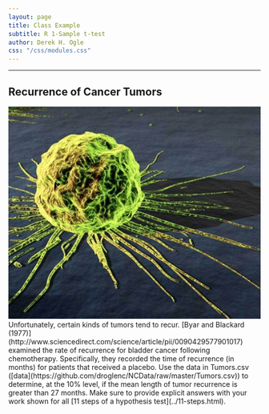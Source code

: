 ```yaml
---
layout: page
title: Class Example
subtitle: R 1-Sample t-test
author: Derek H. Ogle
css: "/css/modules.css"
---
```


----

## Recurrence of Cancer Tumors
<img src="zimgs/cancer-cells.jpg" alt="Cancer Cells" class="img-right">
Unfortunately, certain kinds of tumors tend to recur. [Byar and Blackard (1977)](http://www.sciencedirect.com/science/article/pii/0090429577901017) examined the rate of recurrence for bladder cancer following chemotherapy. Specifically, they recorded the time of recurrence (in months) for patients that received a placebo. Use the data in Tumors.csv ([data](https://github.com/droglenc/NCData/raw/master/Tumors.csv)) to determine, at the 10% level, if the mean length of tumor recurrence is greater than 27 months. Make sure to provide explicit answers with your work shown for all [11 steps of a hypothesis test](../11-steps.html).
